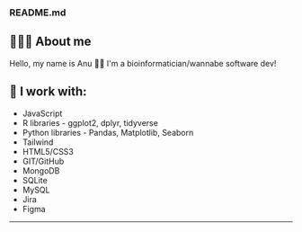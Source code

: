 ### README.md


## 👩🏻‍💻 About me

Hello, my name is Anu 👋🏻 I'm a bioinformatician/wannabe software dev!


## 🔗 I work with:
-  JavaScript
-  R libraries - ggplot2, dplyr, tidyverse
-  Python libraries - Pandas, Matplotlib, Seaborn
-  Tailwind
-  HTML5/CSS3
-  GIT/GitHub
-  MongoDB
-  SQLite
-  MySQL
-  Jira
-  Figma

---


